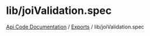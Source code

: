 # lib/joiValidation.spec
 
[Api Code Documentation](../README.md) / [Exports](../modules.md) / lib/joiValidation.spec

